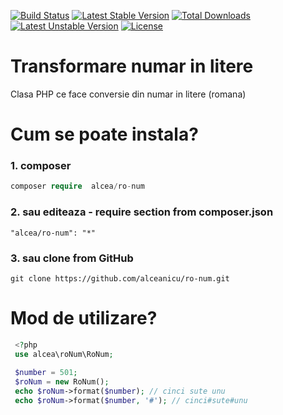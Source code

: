 [![Build Status](https://travis-ci.org/alceanicu/ro-num.svg?branch=master)](https://travis-ci.org/alceanicu/ro-num) [![Latest Stable Version](https://poser.pugx.org/alcea/ro-num/v/stable.svg)](https://packagist.org/packages/alcea/ro-num) [![Total Downloads](https://poser.pugx.org/alcea/ro-num/downloads.svg)](https://packagist.org/packages/alcea/ro-num) [![Latest Unstable Version](https://poser.pugx.org/alcea/ro-num/v/unstable.svg)](https://packagist.org/packages/alcea/ro-num) [![License](https://poser.pugx.org/alcea/ro-num/license.svg)](https://packagist.org/packages/alcea/ro-num)

# Transformare numar in litere
Clasa PHP ce face conversie din numar in litere (romana)

# Cum se poate instala?

### 1. composer
```php
composer require  alcea/ro-num
```

### 2. sau editeaza - require section from composer.json
```
"alcea/ro-num": "*"
```

### 3. sau clone from GitHub
```
git clone https://github.com/alceanicu/ro-num.git
```

# Mod de utilizare?

```php
 <?php
 use alcea\roNum\RoNum;
 
 $number = 501;
 $roNum = new RoNum();
 echo $roNum->format($number); // cinci sute unu
 echo $roNum->format($number, '#'); // cinci#sute#unu
 ```

